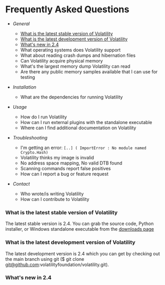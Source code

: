 # Frequently Asked Questions

- *General* 
    - [What is the latest stable version of Volatility](FAQ#what-is-the-latest-stable-version-of-volatility)
    - [What is the latest development version of Volatility](FAQ#what-is-the-latest-development-version-of-volatility)
    - [What's new in 2.4](what's-new-in-2.4)
    - What operating systems does Volatility support
    - What about reading crash dumps and hibernation files
    - Can Volatility acquire physical memory
    - What's the largest memory dump Volatility can read
    - Are there any public memory samples available that I can use for testing

- *Installation*
    - What are the dependencies for running Volatility

- *Usage*
    - How do I run Volatility
    - How can I run external plugins with the standalone executable
    - Where can I find additional documentation on Volatility

- *Troubleshooting*
    - I'm getting an error: `[..] ( ImportError : No module named Crypto.Hash)`
    - Volatility thinks my image is invalid
    - No address space mapping, No valid DTB found
    - Scanning commands report false positives
    - How can I report a bug or feature request

- *Contact*
    - Who wrote/is writing Volatility
    - How can I contribute to Volatility

### What is the latest stable version of Volatility

The latest stable version is 2.4. You can grab the source code, Python installer, or Windows standalone executable from the [downloads page](http://www.volatilityfoundation.org/#!releases/component_71401)

### What is the latest development version of Volatility

The latest development version is 2.4 which you can get by checking out the main branch using git ($ git clone git@github.com:volatilityfoundation/volatility.git). 

### What's new in 2.4